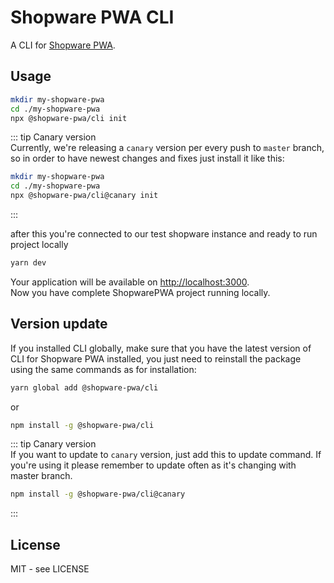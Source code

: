 # Shopware PWA CLI

A CLI for [Shopware PWA](https://github.com/DivanteLtd/shopware-pwa).

## Usage

```bash
mkdir my-shopware-pwa
cd ./my-shopware-pwa
npx @shopware-pwa/cli init
```

::: tip Canary version  
Currently, we're releasing a `canary` version per every push to `master` branch, so in order to have newest changes and fixes just install it like this:

```bash
mkdir my-shopware-pwa
cd ./my-shopware-pwa
npx @shopware-pwa/cli@canary init
```

:::

after this you're connected to our test shopware instance and ready to run project locally

```bash
yarn dev
```

Your application will be available on [http://localhost:3000](http://localhost:3000).  
Now you have complete ShopwarePWA project running locally.

## Version update

If you installed CLI globally, make sure that you have the latest version of CLI for Shopware PWA installed, you just need to reinstall the package using the same commands as for installation:

```bash
yarn global add @shopware-pwa/cli
```

or

```bash
npm install -g @shopware-pwa/cli
```

::: tip Canary version  
If you want to update to `canary` version, just add this to update command. If you're using it please remember to update often as it's changing with master branch.

```bash
npm install -g @shopware-pwa/cli@canary
```

:::

## License

MIT - see LICENSE
